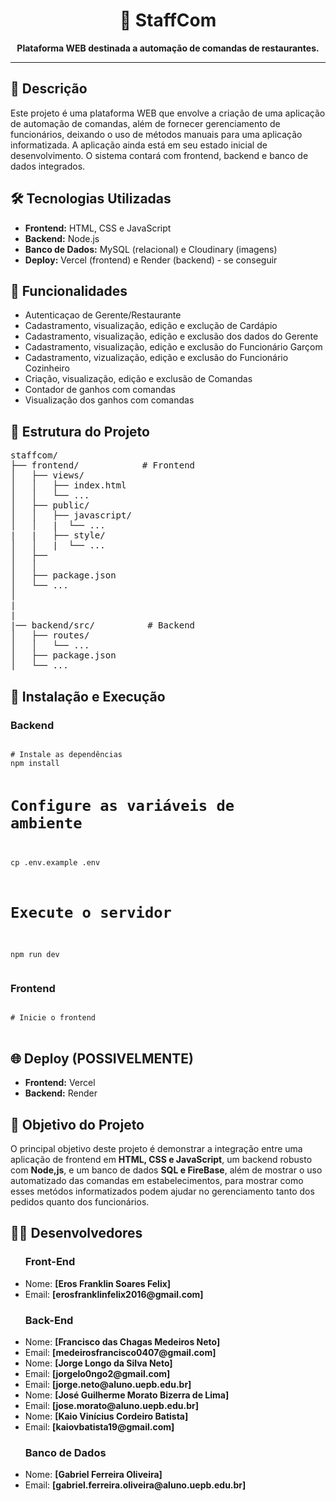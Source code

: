 <h1 align="center">📄 StaffCom</h1>

<p align="center">
  <strong>Plataforma WEB destinada a automação de comandas de restaurantes.</strong>
</p>

<hr />

<h2>📝 Descrição</h2>
<p>
  Este projeto é uma plataforma WEB que envolve a criação de uma aplicação de automação de comandas, além de fornecer gerenciamento de funcionários, deixando o uso de métodos manuais para uma aplicação informatizada. 
  A aplicação ainda está em seu estado inicial de desenvolvimento. O sistema contará com frontend, backend e banco de dados integrados.
</p>

<h2>🛠️ Tecnologias Utilizadas</h2>
<ul>
  <li><strong>Frontend:</strong> HTML, CSS e JavaScript</li>
  <li><strong>Backend:</strong> Node.js</li>
  <li><strong>Banco de Dados:</strong> MySQL (relacional) e Cloudinary (imagens)</li>
  <li><strong>Deploy:</strong> Vercel (frontend) e Render (backend) - se conseguir </li>
</ul>

<h2>🔧 Funcionalidades</h2>
<ul>
  <li>Autenticaçao de Gerente/Restaurante</li>
  <li>Cadastramento, visualização, edição e exclução de Cardápio</li>
  <li>Cadastramento, visualização, edição e exclusão dos dados do Gerente</li>
  <li>Cadastramento, visualização, edição e exclusão do Funcionário Garçom</li>
  <li>Cadastramento, vizualização, edição e exclusão do Funcionário Cozinheiro</li>
  <li>Criação, visualização, edição e exclusão de Comandas</li>
  <li>Contador de ganhos com comandas</li>
  <li>Visualização dos ganhos com comandas</li>
</ul>

<h2>📂 Estrutura do Projeto</h2>
<pre>
staffcom/
├── frontend/            # Frontend 
│   ├── views/
│   │   ├── index.html
│   │   └── ...
│   ├── public/
│   │   ├── javascript/
│   │   |  └── ...
|   |   ├── style/
│   │   |  └── ...
│   ├── 
│   │   
│   ├── package.json
│   └── ...
│
|            
|
|── backend/src/          # Backend 
│   ├── routes/
│   │   └── ...
│   ├── package.json
│   └── ...
</pre>

<h2>🚀 Instalação e Execução</h2>

<h3>Backend</h3>
<pre>
<code>
# Instale as dependências
npm install

# Configure as variáveis de ambiente
cp .env.example .env

# Execute o servidor
npm run dev
</code>
</pre>

<h3>Frontend</h3>
<pre>
<code>
# Inicie o frontend
</code>
</pre>

<h2>🌐 Deploy (POSSIVELMENTE)</h2>
<ul>
  <li><strong>Frontend:</strong> Vercel</li>
  <li><strong>Backend:</strong> Render</li>
</ul>

<h2>🎯 Objetivo do Projeto</h2>
<p>
  O principal objetivo deste projeto é demonstrar a integração entre uma aplicação de frontend em <strong>HTML, CSS e JavaScript</strong>, um backend robusto com <strong>Node,js</strong>, e um banco de dados <strong>SQL e FireBase</strong>, 
  além de mostrar o uso automatizado das comandas em estabelecimentos, para mostrar como esses metódos informatizados podem ajudar no gerenciamento tanto dos pedidos quanto dos funcionários.
</p>

<h2>🧑‍💻 Desenvolvedores</h2>
<ul>
  <h3>Front-End</h3>
  <li>Nome: <strong>[Eros Franklin Soares Felix]</strong></li>
  <li>Email: <strong>[erosfranklinfelix2016@gmail.com]</strong></li>
  <h3>Back-End</h3>
  <li>Nome: <strong>[Francisco das Chagas Medeiros Neto]</strong></li>
  <li>Email: <strong>[medeirosfrancisco0407@gmail.com]</strong></li>
  <li>Nome: <strong>[Jorge Longo da Silva Neto]</strong></li>
  <li>Email: <strong>[jorgelo0ngo2@gmail.com]</strong></li>
  <li>Email: <strong>[jorge.neto@aluno.uepb.edu.br]</strong></li>
  <li>Nome: <strong>[José Guilherme Morato Bizerra de Lima]</strong></li>
  <li>Email: <strong>[jose.morato@aluno.uepb.edu.br]</strong></li>
  <li>Nome: <strong>[Kaio Vinícius Cordeiro Batista]</strong></li>
  <li>Email: <strong>[kaiovbatista19@gmail.com]</strong></li>
   <h3>Banco de Dados</h3>
  <li>Nome: <strong>[Gabriel Ferreira Oliveira]</strong></li>
  <li>Email: <strong>[gabriel.ferreira.oliveira@aluno.uepb.edu.br]</strong></li>
</ul>
